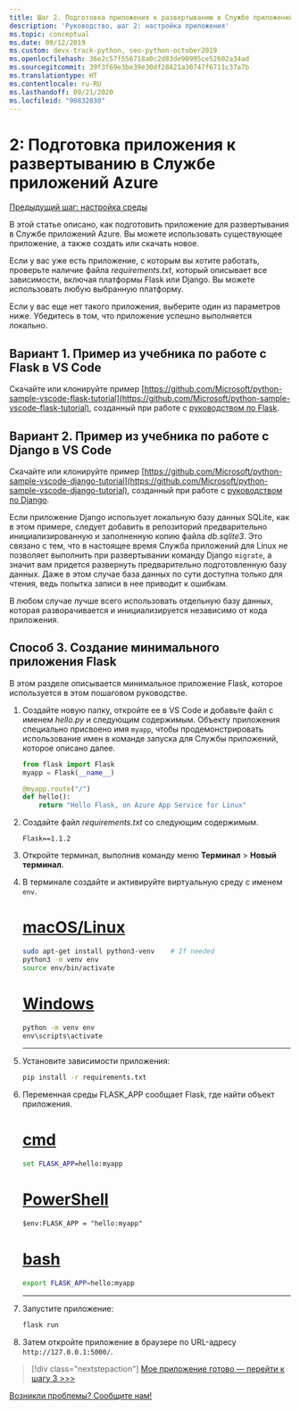 ```yaml
---
title: Шаг 2. Подготовка приложения к развертыванию в Службе приложений Azure в Linux с помощью Visual Studio Code
description: 'Руководство, шаг 2: настройка приложения'
ms.topic: conceptual
ms.date: 09/12/2019
ms.custom: devx-track-python, seo-python-october2019
ms.openlocfilehash: 36e2c57f556718a0c2d83de90995ce52602a34ad
ms.sourcegitcommit: 39f3f69e3be39e30df28421a30747f6711c37a7b
ms.translationtype: HT
ms.contentlocale: ru-RU
ms.lasthandoff: 09/21/2020
ms.locfileid: "90832030"
---
```

# <a name="2-prepare-your-app-for-deployment-to-azure-app-service"></a>2: Подготовка приложения к развертыванию в Службе приложений Azure

[Предыдущий шаг: настройка среды](tutorial-deploy-app-service-on-linux-01.md)

В этой статье описано, как подготовить приложение для развертывания в Службе приложений Azure. Вы можете использовать существующее приложение, а также создать или скачать новое.

Если у вас уже есть приложение, с которым вы хотите работать, проверьте наличие файла *requirements.txt*, который описывает все зависимости, включая платформы Flask или Django. Вы можете использовать любую выбранную платформу.

Если у вас еще нет такого приложения, выберите один из параметров ниже. Убедитесь в том, что приложение успешно выполняется локально.

## <a name="option-1-vs-code-flask-tutorial-sample"></a>Вариант 1. Пример из учебника по работе с Flask в VS Code

Скачайте или клонируйте пример [https://github.com/Microsoft/python-sample-vscode-flask-tutorial](https://github.com/Microsoft/python-sample-vscode-flask-tutorial), созданный при работе с [руководством по Flask](https://code.visualstudio.com/docs/python/tutorial-flask).

## <a name="option-2-vs-code-django-tutorial-sample"></a>Вариант 2. Пример из учебника по работе с Django в VS Code

Скачайте или клонируйте пример [https://github.com/Microsoft/python-sample-vscode-django-tutorial](https://github.com/Microsoft/python-sample-vscode-django-tutorial), созданный при работе с [руководством по Django](https://code.visualstudio.com/docs/python/tutorial-django).

Если приложение Django использует локальную базу данных SQLite, как в этом примере, следует добавить в репозиторий предварительно инициализированную и заполненную копию файла *db.sqlite3*. Это связано с тем, что в настоящее время Служба приложений для Linux не позволяет выполнить при развертывании команду Django `migrate`, а значит вам придется развернуть предварительно подготовленную базу данных. Даже в этом случае база данных по сути доступна только для чтения, ведь попытка записи в нее приводит к ошибкам.

В любом случае лучше всего использовать отдельную базу данных, которая разворачивается и инициализируется независимо от кода приложения.

## <a name="option-3-create-a-minimal-flask-app"></a>Способ 3. Создание минимального приложения Flask

В этом разделе описывается минимальное приложение Flask, которое используется в этом пошаговом руководстве.

1. Создайте новую папку, откройте ее в VS Code и добавьте файл с именем *hello.py* и следующим содержимым. Объекту приложения специально присвоено имя `myapp`, чтобы продемонстрировать использование имен в команде запуска для Службы приложений, которое описано далее.

    ```python
    from flask import Flask
    myapp = Flask(__name__)

    @myapp.route("/")
    def hello():
        return "Hello Flask, on Azure App Service for Linux"
    ```

1. Создайте файл *requirements.txt* со следующим содержимым.

    ```text
    Flask==1.1.2
    ```

1. Откройте терминал, выполнив команду меню **Терминал** > **Новый терминал**.

1. В терминале создайте и активируйте виртуальную среду с именем `env`.

    # <a name="macoslinux"></a>[macOS/Linux](#tab/linux)

    ```bash
    sudo apt-get install python3-venv    # If needed
    python3 -m venv env
    source env/bin/activate
    ```

    # <a name="windows"></a>[Windows](#tab/windows)

    ```cmd
    python -m venv env
    env\scripts\activate
    ```

    ---

1. Установите зависимости приложения:

    ```cmd
    pip install -r requirements.txt
    ```

1. Переменная среды FLASK_APP сообщает Flask, где найти объект приложения.

    # <a name="cmd"></a>[cmd](#tab/cmd)

    ```cmd
    set FLASK_APP=hello:myapp
    ```

    # <a name="powershell"></a>[PowerShell](#tab/powershell)

    ```ps
    $env:FLASK_APP = "hello:myapp"
    ```

   # <a name="bash"></a>[bash](#tab/bash)

    ```bash
    export FLASK_APP=hello:myapp
    ```

    ---

1. Запустите приложение:

    ```cmd
    flask run
    ```

1. Затем откройте приложение в браузере по URL-адресу `http://127.0.0.1:5000/`.

> [!div class="nextstepaction"]
> [Мое приложение готово — перейти к шагу 3 >>>](tutorial-deploy-app-service-on-linux-03.md)

[Возникли проблемы? Сообщите нам!](https://aka.ms/FlaskVSCQuickstartHelp)
